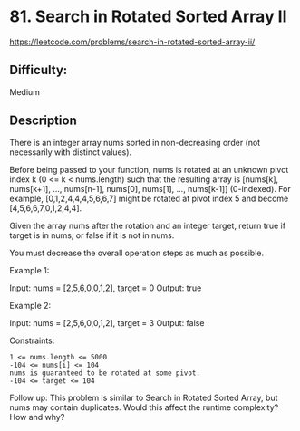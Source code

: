 # 81. Search in Rotated Sorted Array II

https://leetcode.com/problems/search-in-rotated-sorted-array-ii/

## Difficulty: 
Medium

## Description

There is an integer array nums sorted in non-decreasing order (not necessarily with distinct values).

Before being passed to your function, nums is rotated at an unknown pivot index k (0 <= k < nums.length) such that the resulting array is [nums[k], nums[k+1], ..., nums[n-1], nums[0], nums[1], ..., nums[k-1]] (0-indexed). For example, [0,1,2,4,4,4,5,6,6,7] might be rotated at pivot index 5 and become [4,5,6,6,7,0,1,2,4,4].

Given the array nums after the rotation and an integer target, return true if target is in nums, or false if it is not in nums.

You must decrease the overall operation steps as much as possible.

 

Example 1:

Input: nums = [2,5,6,0,0,1,2], target = 0
Output: true

Example 2:

Input: nums = [2,5,6,0,0,1,2], target = 3
Output: false

 

Constraints:

    1 <= nums.length <= 5000
    -104 <= nums[i] <= 104
    nums is guaranteed to be rotated at some pivot.
    -104 <= target <= 104

 

Follow up: This problem is similar to Search in Rotated Sorted Array, but nums may contain duplicates. Would this affect the runtime complexity? How and why?
